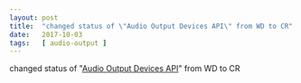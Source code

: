 ```yaml
---
layout: post
title:  "changed status of \"Audio Output Devices API\" from WD to CR"
date:   2017-10-03
tags:   [ audio-output ]
---
```


changed status of "[Audio Output Devices API](/spec/audio-output)" from WD to CR


